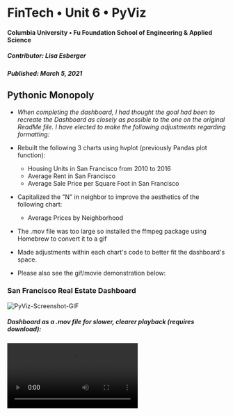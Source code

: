 # FinTech • Unit 6 • PyViz
#### Columbia University • Fu Foundation School of Engineering & Applied Science
##### Contributor:  Lisa Esberger
##### Published:  March 5, 2021

## Pythonic Monopoly

* *When completing the dashboard, I had thought the goal had been to recreate the Dashboard as closely as possible to the one on the original ReadMe file.  I have elected to make the following adjustments regarding formatting:*  
* Rebuilt the following 3 charts using hvplot (previously Pandas plot function):
  * Housing Units in San Francisco from 2010 to 2016
  * Average Rent in San Francisco
  * Average Sale Price per Square Foot in San Francisco
* Capitalized the "N" in neighbor to improve the aesthetics of the following chart:
  * Average Prices by Neighborhood
* The .mov file was too large so installed the ffmpeg package using Homebrew to convert it to a gif
* Made adjustments within each chart's code to better fit the dashboard's space.
  
* Please also see the gif/movie demonstration below:

### San Francisco Real Estate Dashboard
![PyViz-Screenshot-GIF](https://github.com/1monalisa1/06-PyViz/blob/9690c69cc22e3d0d5bc3ef6c6eaa4d7228637292/Data/FullMovie.gif)

##### Dashboard as a .mov file for slower, clearer playback (requires download):
![PyViz-Screenshot](https://github.com/1monalisa1/06-PyViz/blob/993e9d16d282eed8615f69211aeafae20fddb6c8/Lisa-06-PyViz.mov)
